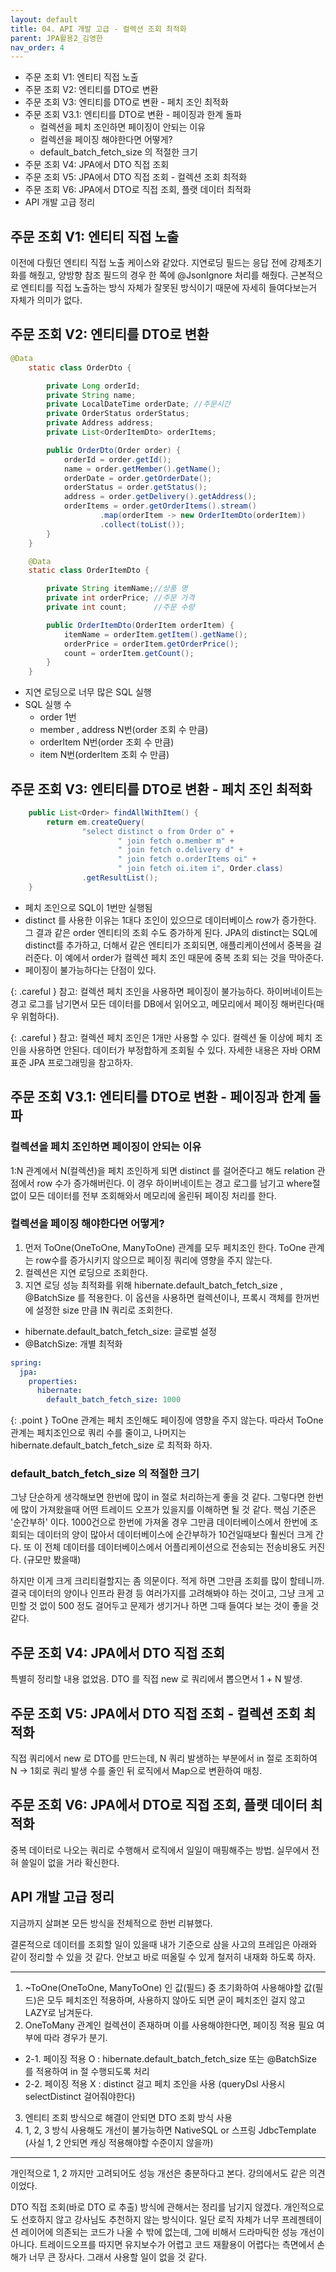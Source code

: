 ```yaml
---
layout: default
title: 04. API 개발 고급 - 컬렉션 조회 최적화
parent: JPA활용2_김영한
nav_order: 4
---
```


- 주문 조회 V1: 엔티티 직접 노출
- 주문 조회 V2: 엔티티를 DTO로 변환
- 주문 조회 V3: 엔티티를 DTO로 변환 - 페치 조인 최적화
- 주문 조회 V3.1: 엔티티를 DTO로 변환 - 페이징과 한계 돌파
  - 컬렉션을 페치 조인하면 페이징이 안되는 이유
  - 컬렉션을 페이징 해야한다면 어떻게?
  - default_batch_fetch_size 의 적절한 크기
- 주문 조회 V4: JPA에서 DTO 직접 조회
- 주문 조회 V5: JPA에서 DTO 직접 조회 - 컬렉션 조회 최적화
- 주문 조회 V6: JPA에서 DTO로 직접 조회, 플랫 데이터 최적화
- API 개발 고급 정리

## 주문 조회 V1: 엔티티 직접 노출
이전에 다뤘던 엔티티 직접 노출 케이스와 같았다. 지연로딩 필드는 응답 전에 강제초기화를 해줬고, 양방향 참조 필드의 경우 한 쪽에 @JsonIgnore 처리를 해줬다.
근본적으로 엔티티를 직접 노출하는 방식 자체가 잘못된 방식이기 때문에 자세히 들여다보는거 자체가 의미가 없다.

## 주문 조회 V2: 엔티티를 DTO로 변환
```java
@Data
    static class OrderDto {

        private Long orderId;
        private String name;
        private LocalDateTime orderDate; //주문시간
        private OrderStatus orderStatus;
        private Address address;
        private List<OrderItemDto> orderItems;

        public OrderDto(Order order) {
            orderId = order.getId();
            name = order.getMember().getName();
            orderDate = order.getOrderDate();
            orderStatus = order.getStatus();
            address = order.getDelivery().getAddress();
            orderItems = order.getOrderItems().stream()
                    .map(orderItem -> new OrderItemDto(orderItem))
                    .collect(toList());
        }
    }

    @Data
    static class OrderItemDto {

        private String itemName;//상품 명
        private int orderPrice; //주문 가격
        private int count;      //주문 수량

        public OrderItemDto(OrderItem orderItem) {
            itemName = orderItem.getItem().getName();
            orderPrice = orderItem.getOrderPrice();
            count = orderItem.getCount();
        }
    }
```

- 지연 로딩으로 너무 많은 SQL 실행
- SQL 실행 수
  - order 1번
  - member , address N번(order 조회 수 만큼)
  - orderItem N번(order 조회 수 만큼)
  - item N번(orderItem 조회 수 만큼)

## 주문 조회 V3: 엔티티를 DTO로 변환 - 페치 조인 최적화
```java
    public List<Order> findAllWithItem() {
        return em.createQuery(
                "select distinct o from Order o" +
                        " join fetch o.member m" +
                        " join fetch o.delivery d" +
                        " join fetch o.orderItems oi" +
                        " join fetch oi.item i", Order.class)
                .getResultList();
    }
```

- 페치 조인으로 SQL이 1번만 실행됨
- distinct 를 사용한 이유는 1대다 조인이 있으므로 데이터베이스 row가 증가한다. 그 결과 같은 order
엔티티의 조회 수도 증가하게 된다. JPA의 distinct는 SQL에 distinct를 추가하고, 더해서 같은 엔티티가 조회되면, 애플리케이션에서 중복을 걸러준다. 이 예에서 order가 컬렉션 페치 조인 때문에 중복 조회 되는 것을 막아준다.
- 페이징이 불가능하다는 단점이 있다.

{: .careful }
참고: 컬렉션 페치 조인을 사용하면 페이징이 불가능하다. 하이버네이트는 경고 로그를 남기면서 모든 데이터를 DB에서 읽어오고, 메모리에서 페이징 해버린다(매우 위험하다).

{: .careful }
참고: 컬렉션 페치 조인은 1개만 사용할 수 있다. 컬렉션 둘 이상에 페치 조인을 사용하면 안된다. 데이터가 부정합하게 조회될 수 있다. 자세한 내용은 자바 ORM 표준 JPA 프로그래밍을 참고하자.

## 주문 조회 V3.1: 엔티티를 DTO로 변환 - 페이징과 한계 돌파

### 컬렉션을 페치 조인하면 페이징이 안되는 이유
1:N 관계에서 N(컬렉션)을 페치 조인하게 되면 distinct 를 걸어준다고 해도 relation 관점에서 row 수가 증가해버린다.
이 경우 하이버네이트는 경고 로그를 남기고 where절 없이 모든 데이터를 전부 조회해와서 메모리에 올린뒤 페이징 처리를 한다.

### 컬렉션을 페이징 해야한다면 어떻게?
1. 먼저 ToOne(OneToOne, ManyToOne) 관계를 모두 페치조인 한다. ToOne 관계는 row수를 증가시키지 않으므로 페이징 쿼리에 영향을 주지 않는다.
2. 컬렉션은 지연 로딩으로 조회한다.
3. 지연 로딩 성능 최적화를 위해 hibernate.default_batch_fetch_size , @BatchSize 를 적용한다. 이 옵션을 사용하면 컬렉션이나, 프록시 객체를 한꺼번에 설정한 size 만큼 IN 쿼리로 조회한다. 
- hibernate.default_batch_fetch_size: 글로벌 설정
- @BatchSize: 개별 최적화 

```yaml
spring:
  jpa:
    properties:
      hibernate:
        default_batch_fetch_size: 1000
```

{: .point }
ToOne 관계는 페치 조인해도 페이징에 영향을 주지 않는다. 따라서 ToOne 관계는 페치조인으로 쿼리 수를 줄이고, 나머지는 hibernate.default_batch_fetch_size 로 최적화 하자.

### default_batch_fetch_size 의 적절한 크기
그냥 단순하게 생각해보면 한번에 많이 in 절로 처리하는게 좋을 것 같다. 그렇다면 한번에 많이 가져왔을때 어떤 트레이드 오프가 있을지를 이해하면 될 것 같다.
핵심 기준은 '순간부하' 이다. 1000건으로 한번에 가져올 경우 그만큼 데이터베이스에서 한번에 조회되는 데이터의 양이 많아서 데이터베이스에 순간부하가 10건일때보다 훨씬더 크게 간다.
또 이 전체 데이터를 데이터베이스에서 어플리케이션으로 전송되는 전송비용도 커진다. (규모만 봤을때)

하지만 이게 크게 크리티컬할지는 좀 의문이다. 적게 하면 그만큼 조회를 많이 할테니까. 결국 데이터의 양이나 인프라 환경 등 여러가지를 고려해봐야 하는 것이고,
그냥 크게 고민할 것 없이 500 정도 걸어두고 문제가 생기거나 하면 그때 들여다 보는 것이 좋을 것 같다.

## 주문 조회 V4: JPA에서 DTO 직접 조회
특별히 정리할 내용 없었음. DTO 를 직접 new 로 쿼리에서 뽑으면서 1 + N 발생.

## 주문 조회 V5: JPA에서 DTO 직접 조회 - 컬렉션 조회 최적화
직접 쿼리에서 new 로 DTO를 만드는데, N 쿼리 발생하는 부분에서 in 절로 조회하여 N -> 1회로 쿼리 발생 수를 줄인 뒤 로직에서 Map으로 변환하여 매칭.

## 주문 조회 V6: JPA에서 DTO로 직접 조회, 플랫 데이터 최적화
중복 데이터로 나오는 쿼리로 수행해서 로직에서 일일이 매핑해주는 방법. 실무에서 전혀 쓸일이 없을 거라 확신한다.

## API 개발 고급 정리
지금까지 살펴본 모든 방식을 전체적으로 한번 리뷰했다. 

결론적으로 데이터를 조회할 일이 있을때 내가 기준으로 삼을 사고의 프레임은 아래와 같이 정리할 수 있을 것 같다.
안보고 바로 떠올릴 수 있게 철저히 내재화 하도록 하자.

<hr>

1. ~ToOne(OneToOne, ManyToOne) 인 값(필드) 중 초기화하여 사용해야할 값(필드)은 모두 페치조인 적용하며, 사용하지 않아도 되면 굳이 페치조인 걸지 않고 LAZY로 남겨둔다.
2. OneToMany 관계인 컬렉션이 존재하며 이를 사용해야한다면, 페이징 적용 필요 여부에 따라 경우가 분기.
  - 2-1. 페이징 적용 O : hibernate.default_batch_fetch_size 또는 @BatchSize 를 적용하여 in 절 수행되도록 처리
  - 2-2. 페이징 적용 X : distinct 걸고 페치 조인을 사용 (queryDsl 사용시 selectDistinct 걸어줘야한다)
3. 엔티티 조회 방식으로 해결이 안되면 DTO 조회 방식 사용
4. 1, 2, 3 방식 사용해도 개선이 불가능하면 NativeSQL or 스프링 JdbcTemplate (사실 1, 2 안되면 캐싱 적용해야할 수준이지 않을까)

<hr>

개인적으로 1, 2 까지만 고려되어도 성능 개선은 충분하다고 본다. 강의에서도 같은 의견이었다.

DTO 직접 조회(바로 DTO 로 추출) 방식에 관해서는 정리를 남기지 않겠다. 개인적으로도 선호하지 않고 강사님도 추천하지 않는 방식이다.
일단 로직 자체가 너무 프레젠테이션 레이어에 의존되는 코드가 나올 수 밖에 없는데, 그에 비해서 드라마틱한 성능 개선이 아니다.
트레이드오프를 따지면 유지보수가 어렵고 코드 재활용이 어렵다는 측면에서 손해가 너무 큰 장사다. 그래서 사용할 일이 없을 것 같다.
